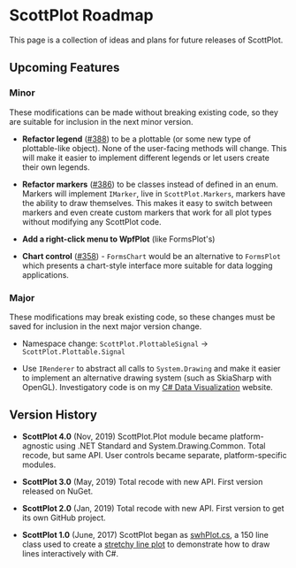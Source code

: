 # ScottPlot Roadmap

This page is a collection of ideas and plans for future releases of ScottPlot.

## Upcoming Features

### Minor

These modifications can be made without breaking existing code, so they are suitable for inclusion in the next minor version.

* **Refactor legend** ([#388](https://github.com/swharden/ScottPlot/issues/388)) to be a plottable (or some new type of plottable-like object). None of the user-facing methods will change. This will make it easier to implement different legends or let users create their own legends.

* **Refactor markers** ([#386](https://github.com/swharden/ScottPlot/pull/386)) to be classes instead of defined in an enum. Markers will implement `IMarker`, live in `ScottPlot.Markers`, markers have the ability to draw themselves. This makes it easy to switch between markers and even create custom markers that work for all plot types without modifying any ScottPlot code.

* **Add a right-click menu to WpfPlot** (like FormsPlot's)

* **Chart control** ([#358](https://github.com/swharden/ScottPlot/issues/358)) - `FormsChart` would be an alternative to `FormsPlot` which presents a chart-style interface more suitable for data logging applications.

### Major 

These modifications may break existing code, so these changes must be saved for inclusion in the next major version change.

* Namespace change: `ScottPlot.PlottableSignal` -> `ScottPlot.Plottable.Signal`

* Use `IRenderer` to abstract all calls to `System.Drawing`  and make it easier to implement an alternative drawing system (such as SkiaSharp with OpenGL). Investigatory code is on my [C# Data Visualization](https://swharden.com/CsharpDataVis/) website.

## Version History

* **ScottPlot 4.0** (Nov, 2019) ScottPlot.Plot module became platform-agnostic using .NET Standard and System.Drawing.Common. Total recode, but same API. User controls became separate, platform-specific modules.

* **ScottPlot 3.0** (May, 2019) Total recode with new API. First version released on NuGet.

* **ScottPlot 2.0** (Jan, 2019) Total recode with new API. First version to get its own GitHub project. 

* **ScottPlot 1.0** (June, 2017) ScottPlot began as [swhPlot.cs](https://github.com/swharden/Csharp-Data-Visualization/blob/master/projects/17-06-24_stretchy_line_plot/pixelDrawDrag2/swhPlot.cs), a 150 line class used to create a [stretchy line plot](https://github.com/swharden/Csharp-Data-Visualization/tree/master/projects/17-06-24_stretchy_line_plot) to demonstrate how to draw lines interactively with C#.
